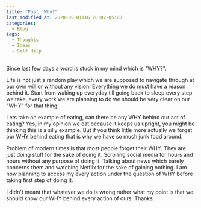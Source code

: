 ```yaml
---
title: "Post: Why?"
last_modified_at: 2020-05-01T16:20:02-05:00
categories:
  - Blog
tags:
  - Thoughts
  - Ideas
  - Self Help
---
```


Since last few days a word is stuck in my mind which is "WHY?".

Life is not just a random play which we are supposed to navigate through at our own will or without any vision. 
Everything we do must have a reason behind it. Start from waking up everyday till going back to sleep every step we take,
every work we are planning to do we should be very clear on our "WHY" for that thing. 

Lets take an example of eating, can there be any WHY behind our act of eating? Yes, in my opinion we eat because it keeps
us upright, you might be thinking this is a silly example. But if you think little more actually we forget our WHY 
behind eating that is why we have so much junk food around.
 
Problem of modern times is that most people forget their WHY. They are just doing stuff for the sake of doing it. Scrolling 
social media for hours and hours without any purpose of doing it. Talking about news which barely concerns them and watching 
Netflix for the sake of gaining nothing. I am now planning to access my every action under the question of WHY before taking 
first step of doing it. 

I didn't meant that whatever we do is wrong rather what my point is that we should know our WHY behind every action of ours. Thanks.
